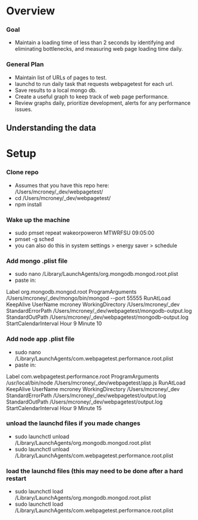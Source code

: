 # Overview

### Goal
- Maintain a loading time of less than 2 seconds by identifying and eliminating bottlenecks, and measuring web page loading time daily.

### General Plan
- Maintain list of URLs of pages to test.
- launchd to run daily task that requests webpagetest for each url.
- Save results to a local mongo db.
- Create a useful graph to keep track of web page performance.
- Review graphs daily, prioritize development, alerts for any performance issues.

## Understanding the data

# Setup

### Clone repo
- Assumes that you have this repo here: /Users/mcroney/_dev/webpagetest/
- cd /Users/mcroney/_dev/webpagetest/
- npm install

### Wake up the machine
- sudo pmset repeat wakeorpoweron MTWRFSU 09:05:00
- pmset -g sched
- you can also do this in system settings > energy saver > schedule

### Add mongo .plist file
- sudo nano /Library/LaunchAgents/org.mongodb.mongod.root.plist
- paste in:

<?xml version="1.0" encoding="UTF-8"?>
<!DOCTYPE plist PUBLIC "-//Apple//DTD PLIST 1.0//EN" "http://www.apple.com/DTDs/PropertyList-1.0.dtd">
<plist version="1.0">
<dict>
  <key>Label</key>
  <string>org.mongodb.mongod.root</string>
  <key>ProgramArguments</key>
  <array>
    <string>/Users/mcroney/_dev/mongo/bin/mongod</string>
    <string>--port</string>
    <string>55555</string>
  </array>
  <key>RunAtLoad</key>
  <false/>
  <key>KeepAlive</key>
  <false/>
  <key>UserName</key>
  <string>mcroney</string>
  <key>WorkingDirectory</key>
  <string>/Users/mcroney/_dev</string>
  <key>StandardErrorPath</key>
  <string>/Users/mcroney/_dev/webpagetest/mongodb-output.log</string>
  <key>StandardOutPath</key>
  <string>/Users/mcroney/_dev/webpagetest/mongodb-output.log</string>
  <key>StartCalendarInterval</key>
  <dict>
    <key>Hour</key>
    <integer>9</integer>
    <key>Minute</key>
    <integer>10</integer>
  </dict>
</dict>
</plist>


### Add node app .plist file
- sudo nano /Library/LaunchAgents/com.webpagetest.performance.root.plist
- paste in:

<?xml version="1.0" encoding="UTF-8"?>
<!DOCTYPE plist PUBLIC "-//Apple//DTD PLIST 1.0//EN" "http://www.apple.com/DTDs/PropertyList-1.0.dtd">
<plist version="1.0">
<dict>
  <key>Label</key>
  <string>com.webpagetest.performance.root</string>
  <key>ProgramArguments</key>
  <array>
    <string>/usr/local/bin/node</string>
    <string>/Users/mcroney/_dev/webpagetest/app.js</string>
  </array>
  <key>RunAtLoad</key>
  <false/>
  <key>KeepAlive</key>
  <false/>
  <key>UserName</key>
  <string>mcroney</string>
  <key>WorkingDirectory</key>
  <string>/Users/mcroney/_dev</string>
  <key>StandardErrorPath</key>
  <string>/Users/mcroney/_dev/webpagetest/output.log</string>
  <key>StandardOutPath</key>
  <string>/Users/mcroney/_dev/webpagetest/output.log</string>
  <key>StartCalendarInterval</key>
  <dict>
    <key>Hour</key>
    <integer>9</integer>
    <key>Minute</key>
    <integer>15</integer>
  </dict>
</dict>
</plist>

### unload the launchd files if you made changes
- sudo launchctl unload /Library/LaunchAgents/org.mongodb.mongod.root.plist
- sudo launchctl unload /Library/LaunchAgents/com.webpagetest.performance.root.plist

### load the launchd files (this may need to be done after a hard restart
- sudo launchctl load /Library/LaunchAgents/org.mongodb.mongod.root.plist
- sudo launchctl load /Library/LaunchAgents/com.webpagetest.performance.root.plist

